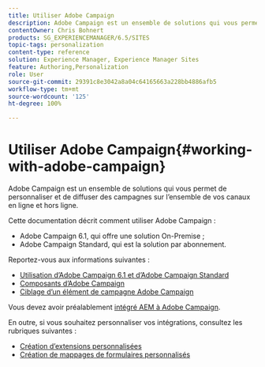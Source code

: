 ```yaml
---
title: Utiliser Adobe Campaign
description: Adobe Campaign est un ensemble de solutions qui vous permet de personnaliser et de diffuser des campagnes sur l’ensemble de vos canaux en ligne et hors ligne.
contentOwner: Chris Bohnert
products: SG_EXPERIENCEMANAGER/6.5/SITES
topic-tags: personalization
content-type: reference
solution: Experience Manager, Experience Manager Sites
feature: Authoring,Personalization
role: User
source-git-commit: 29391c8e3042a8a04c64165663a228bb4886afb5
workflow-type: tm+mt
source-wordcount: '125'
ht-degree: 100%

---
```


# Utiliser Adobe Campaign{#working-with-adobe-campaign}

Adobe Campaign est un ensemble de solutions qui vous permet de personnaliser et de diffuser des campagnes sur l’ensemble de vos canaux en ligne et hors ligne.

Cette documentation décrit comment utiliser Adobe Campaign :

* Adobe Campaign 6.1, qui offre une solution On-Premise ;
* Adobe Campaign Standard, qui est la solution par abonnement.

Reportez-vous aux informations suivantes :

* [Utilisation d’Adobe Campaign 6.1 et d’Adobe Campaign Standard](/help/sites-classic-ui-authoring/classic-personalization-ac-campaign.md)
* [Composants d’Adobe Campaign](/help/sites-classic-ui-authoring/classic-personalization-ac-components.md)
* [Ciblage d’un élément de campagne Adobe Campaign](/help/sites-classic-ui-authoring/classic-personalization-ac-target.md)

Vous devez avoir préalablement [intégré AEM à Adobe Campaign](/help/sites-administering/campaign.md).

En outre, si vous souhaitez personnaliser vos intégrations, consultez les rubriques suivantes :

* [Création d’extensions personnalisées](/help/sites-developing/extending-campaign-extensions.md)
* [Création de mappages de formulaires personnalisés](/help/sites-developing/extending-campaign-form-mapping.md)
